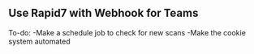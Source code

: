 ## Use Rapid7 with Webhook for Teams

To-do:
-Make a schedule job to check for new scans
-Make the cookie system automated
